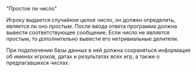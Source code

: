 "Простое ли число"

Игроку выдается случайное целое число, он должен определить, является ли оно простым. После ввода ответа программа должна вывести соответствующее сообщение. Если число не является простым, то дополнительно вывести его нетривиальные делители.

При подключении базы данных в ней должна сохраняться информация об именах игроков, датах и результатах всех игр, а также о предлагавшихся числах.
